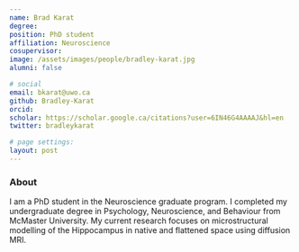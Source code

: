 ```yaml
---
name: Brad Karat
degree:
position: PhD student
affiliation: Neuroscience
cosupervisor:
image: /assets/images/people/bradley-karat.jpg
alumni: false

# social
email: bkarat@uwo.ca
github: Bradley-Karat
orcid:
scholar: https://scholar.google.ca/citations?user=6IN46G4AAAAJ&hl=en
twitter: bradleykarat

# page settings:
layout: post
---
```

### About

I am a PhD student in the Neuroscience graduate program. I completed my undergraduate degree in Psychology, Neuroscience, and Behaviour from McMaster University. My current research focuses on microstructural modelling of the Hippocampus in native and flattened space using diffusion MRI.
